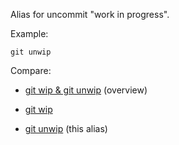 Alias for uncommit "work in progress".

Example:

```shell
git unwip
```

Compare:

* [git wip & git unwip](../git-wip-git-unwip) (overview)

* [git wip](../git-wip)

* [git unwip](../git-unwip) (this alias)
